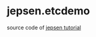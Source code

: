 # jepsen.etcdemo
source code of [jepsen tutorial](https://github.com/jepsen-io/jepsen/tree/main/doc/tutorial)
